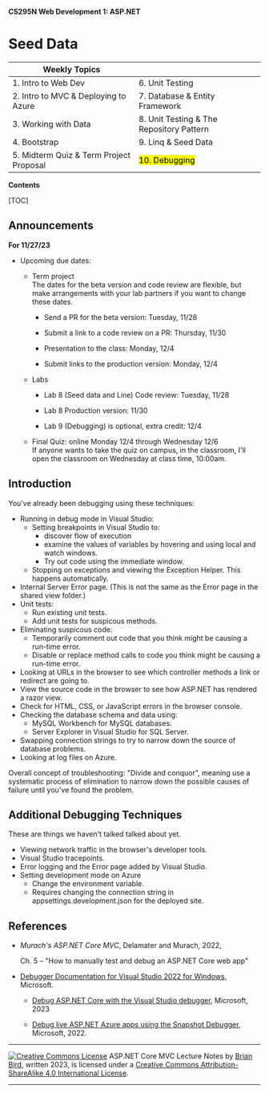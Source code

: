 **CS295N Web Development 1: ASP.NET** 

<h1>Seed Data</h1>



| Weekly Topics                           |                                          |
| --------------------------------------- | ---------------------------------------- |
| 1. Intro to Web Dev                     | 6. Unit Testing                          |
| 2. Intro to MVC & Deploying to Azure    | 7. Database & Entity Framework           |
| 3. Working with Data                    | 8. Unit Testing & The Repository Pattern |
| 4. Bootstrap                            | 9. Linq & Seed Data                      |
| 5. Midterm Quiz & Term Project Proposal | <mark>10. Debugging</mark>               |



 **Contents**

[TOC]

## Announcements  

**For 11/27/23**


- Upcoming due dates:

  - Term project  
    The dates for the beta version and code review are flexible, but make arrangements with your lab partners if you want to change these dates.

    - Send a PR for the beta version: Tuesday, 11/28

    - Submit a link to a code review on a PR: Thursday, 11/30 

    - Presentation to the class: Monday, 12/4

    - Submit links to the production version: Monday, 12/4

  - Labs

    - Lab 8 (Seed data and Line) Code review: Tuesday, 11/28
    
    - Lab 8 Production version: 11/30
    
    - Lab 9 (Debugging) is optional, extra credit: 12/4
    
  - Final Quiz: online Monday 12/4 through Wednesday 12/6  
    If anyone wants to take the quiz on campus, in the classroom, I'll open the classroom on Wednesday at class time, 10:00am.



## Introduction

You've already been debugging using these techniques:

- Running in debug mode in Visual Studio:
  - Setting breakpoints in Visual Studio to:
    - discover flow of execution
    -  examine the values of variables by hovering and using local and watch windows.
    - Try out code using the immediate window.
  - Stopping on exceptions and viewing the Exception Helper. This happens automatically.
- Internal Server Error page. (This is not the same as the Error page in the shared view folder.)
- Unit tests:
  - Run existing unit tests.
  - Add unit tests for suspicous methods.
- Eliminating suspicous code:
  - Temporarily comment out code that you think might be causing a run-time error.
  - Disable or replace method calls to code you think might be causing a run-time error.
- Looking at URLs in the browser to see which controller methods a link or redirect are going to.
- View the source code in the browser to see how ASP.NET has rendered a razor view.
- Check for HTML, CSS, or JavaScript errors in the browser console.
- Checking the database schema and data using:
  -  MySQL Workbench for MySQL databases.
  - Server Explorer in Visual Studio for SQL Server.
- Swapping connection strings to try to narrow down the source of database problems.
- Looking at log files on Azure.

Overall concept of troubleshooting: "Divide and conquor", meaning use a systematic process of elimination to narrow down the possible causes of failure until you've found the problem.

## Additional Debugging Techniques

These are things we haven't talked talked about yet.

- Viewing network traffic in the browser's developer tools.
- Visual Studio tracepoints.
- Error logging and the Error page added by Visual Studio.
- Setting development mode on Azure
  - Change the environment variable.
  - Requires changing the connection string in appsettings.development.json for the deployed site.

## References

- *Murach's ASP.NET Core MVC*, Delamater and Murach, 2022,

  Ch. 5  – "How to manually test and debug an ASP.NET Core web app"

- [Debugger Documentation for Visual Studio 2022 for Windows](https://learn.microsoft.com/en-us/visualstudio/debugger/?view=vs-2022), Microsoft.

  - [Debug ASP.NET Core with the Visual Studio debugger](https://learn.microsoft.com/en-us/visualstudio/debugger/quickstart-debug-aspnet?view=vs-2022), Microsoft, 2023

  - [Debug live ASP.NET Azure apps using the Snapshot Debugger](https://learn.microsoft.com/en-us/visualstudio/debugger/debug-live-azure-applications?view=vs-2022), Microsoft, 2022.


------

[![Creative Commons License](https://i.creativecommons.org/l/by-sa/4.0/88x31.png)](http://creativecommons.org/licenses/by-sa/4.0/)
ASP.NET Core MVC Lecture Notes by [Brian Bird](https://profbird.dev), written 2023, is licensed under a [Creative Commons Attribution-ShareAlike 4.0 International License](http://creativecommons.org/licenses/by-sa/4.0/). 

------